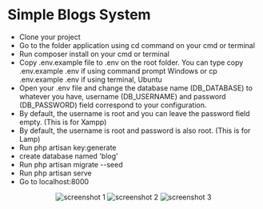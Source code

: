 # Simple Blogs System

* Clone your project
* Go to the folder application using cd command on your cmd or terminal
* Run composer install on your cmd or terminal
* Copy .env.example file to .env on the root folder. You can type copy .env.example .env if using command prompt Windows or cp .env.example .env if using terminal, Ubuntu
* Open your .env file and change the database name (DB_DATABASE) to whatever you have, username (DB_USERNAME) and password (DB_PASSWORD) field correspond to your configuration. 
* By default, the username is root and you can leave the password field empty. (This is for Xampp) 
* By default, the username is root and password is also root. (This is for Lamp)
* Run php artisan key:generate
* create database named 'blog'
* Run php artisan migrate --seed
* Run php artisan serve
* Go to localhost:8000

<p align="center">
<img src="https://imgur.com/IqjNDde" alt="screenshot 1">
<img src="https://imgur.com/MMeUQn6" alt="screenshot 2">
<img src="https://i.imgur.com/SMkW7em.png" alt="screenshot 3">
</p>
